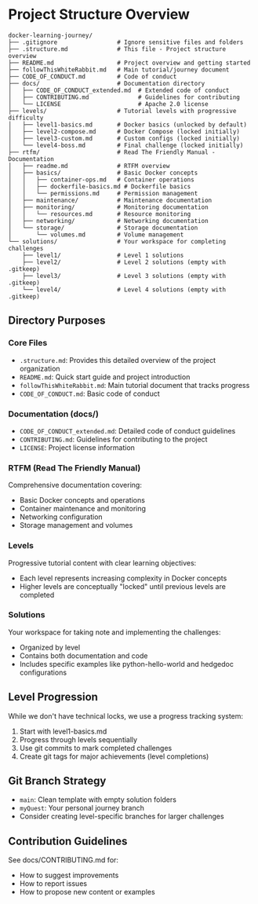 # Project Structure Overview

```plaintext
docker-learning-journey/
├── .gitignore                 # Ignore sensitive files and folders
├── .structure.md              # This file - Project structure overview
├── README.md                  # Project overview and getting started
├── followThisWhiteRabbit.md   # Main tutorial/journey document
├── CODE_OF_CONDUCT.md         # Code of conduct
├── docs/                      # Documentation directory
│   ├── CODE_OF_CONDUCT_extended.md  # Extended code of conduct
│   ├── CONTRIBUTING.md              # Guidelines for contributing
│   └── LICENSE                      # Apache 2.0 license
├── levels/                    # Tutorial levels with progressive difficulty
│   ├── level1-basics.md       # Docker basics (unlocked by default)
│   ├── level2-compose.md      # Docker Compose (locked initially)
│   ├── level3-custom.md       # Custom configs (locked initially)
│   └── level4-boss.md         # Final challenge (locked initially)
├── rtfm/                      # Read The Friendly Manual - Documentation
│   ├── readme.md              # RTFM overview
│   ├── basics/                # Basic Docker concepts
│   │   ├── container-ops.md   # Container operations
│   │   ├── dockerfile-basics.md # Dockerfile basics
│   │   └── permissions.md     # Permission management
│   ├── maintenance/           # Maintenance documentation
│   ├── monitoring/            # Monitoring documentation
│   │   └── resources.md       # Resource monitoring
│   ├── networking/            # Networking documentation
│   └── storage/               # Storage documentation
│       └── volumes.md         # Volume management
└── solutions/                 # Your workspace for completing challenges
    ├── level1/                # Level 1 solutions
    ├── level2/                # Level 2 solutions (empty with .gitkeep)
    ├── level3/                # Level 3 solutions (empty with .gitkeep)
    └── level4/                # Level 4 solutions (empty with .gitkeep)
```

## Directory Purposes

### Core Files

- `.structure.md`: Provides this detailed overview of the project organization
- `README.md`: Quick start guide and project introduction
- `followThisWhiteRabbit.md`: Main tutorial document that tracks progress
- `CODE_OF_CONDUCT.md`: Basic code of conduct

### Documentation (docs/)

- `CODE_OF_CONDUCT_extended.md`: Detailed code of conduct guidelines
- `CONTRIBUTING.md`: Guidelines for contributing to the project
- `LICENSE`: Project license information

### RTFM (Read The Friendly Manual)

Comprehensive documentation covering:
- Basic Docker concepts and operations
- Container maintenance and monitoring
- Networking configuration
- Storage management and volumes

### Levels

Progressive tutorial content with clear learning objectives:
- Each level represents increasing complexity in Docker concepts
- Higher levels are conceptually "locked" until previous levels are completed

### Solutions

Your workspace for taking note and implementing the challenges:
- Organized by level
- Contains both documentation and code
- Includes specific examples like python-hello-world and hedgedoc configurations

## Level Progression

While we don't have technical locks, we use a progress tracking system:
1. Start with level1-basics.md
2. Progress through levels sequentially
3. Use git commits to mark completed challenges
4. Create git tags for major achievements (level completions)

## Git Branch Strategy

- `main`: Clean template with empty solution folders
- `myQuest`: Your personal journey branch
- Consider creating level-specific branches for larger challenges

## Contribution Guidelines

See docs/CONTRIBUTING.md for:
- How to suggest improvements
- How to report issues
- How to propose new content or examples
